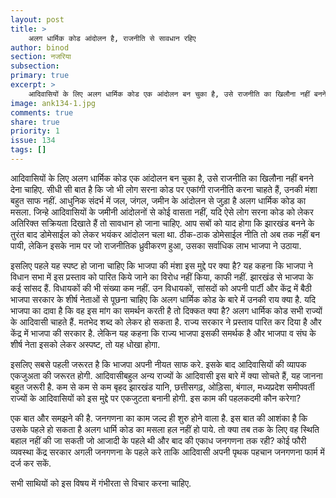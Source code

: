 ```yaml
---
layout: post
title: >
    अलग धार्मिक कोड आंदोलन है, राजनीति से सावधान रहिए
author: binod
section: नजरिया
subsection:
primary: true
excerpt: >
    आदिवासियों के लिए अलग धार्मिक कोड एक आंदोलन बन चुका है, उसे राजनीति का खिलौना नहीं बनने देना चाहिए. सीधी सी बात है कि जो भी लोग सरना कोड पर एकांगी राजनीति करना चाहते हैं, उनकी मंशा बहुत साफ नहीं.
image: ank134-1.jpg
comments: true
share: true
priority: 1
issue: 134
tags: []
---
```


आदिवासियों के लिए अलग धार्मिक कोड एक आंदोलन बन चुका है, उसे राजनीति का खिलौना नहीं बनने देना चाहिए. सीधी सी बात है कि जो भी लोग सरना कोड पर एकांगी राजनीति करना चाहते हैं, उनकी मंशा बहुत साफ नहीं. आधुनिक संदर्भ में जल, जंगल, जमीन के आंदोलन से जुड़ा है अलग धार्मिक कोड का मसला. जिन्हे आदिवासियों के जमीनी आंदोलनों से कोई वासता नहीं, यदि ऐसे लोग सरना कोड को लेकर अतिरिक्त सक्रियता दिखाते हैं तो सावधान हो जाना चाहिए. आप सबों को याद होगा कि झारखंड बनने के तुरंत बाद डोमेसाईल को लेकर भयंकर आंदोलन चला था. ठीक-ठाक डोमेसाईल नीति तो अब तक नहीं बन पायी, लेकिन इसके नाम पर जो राजनीतिक ध्रुवीकरण हुआ, उसका सर्वाधिक लाभ भाजपा ने उठाया.

इसलिए पहले यह स्पष्ट हो जाना चाहिए कि भाजपा की मंशा इस मुद्दे पर क्या है? यह कहना कि भाजपा ने विधान सभा में इस प्रस्ताव को पारित किये जाने का विरोध नहीं किया, काफी नहीं. झारखंड से भाजपा के कई सांसद हैं. विधायकों की भी संख्या कम नहीं. उन विधायकों, सांसदों को अपनी पार्टी और केंद्र में बैठी भाजपा सरकार के शीर्ष नेताओं से पूछना चाहिए कि अलग धार्मिक कोड के बारे में उनकी राय क्या है. यदि भाजपा का दावा है कि वह इस मांग का समर्थन करती है तो दिक्कत क्या है? अलग धार्मिक कोड सभी राज्यों के आदिवासी चाहते हैं. मतभेद शब्द को लेकर हो सकता है. राज्य सरकार ने प्रस्ताव पारित कर दिया है और केंद्र में भाजपा की सरकार है. लेकिन यह कहना कि राज्य भाजपा इसकी समर्थक है और भाजपा व संघ के शीर्ष नेता इसको लेकर अस्पष्ट, तो यह धोखा होगा.

इसलिए सबसे पहली जरूरत है कि भाजपा अपनी नीयत साफ करे. इसके बाद आदिवासियों की व्यापक एकजुअता की जरूरत होगी. आदिवासीबहुल अन्य राज्यों के आदिवासी इस बारे में क्या सोचते हैं, यह जानना बहुत जरूरी है. कम से कम से कम बृहद झारखंड यानि, छत्तीसगढ़, ओड़िसा, बंगाल, मध्यप्रदेश समीपवर्ती राज्यों के आदिवासियों को इस मुद्दे पर एकजुटता बनानी होगी. इस काम की पहलकदमी कौन करेगा?

एक बात और समझने की है. जनगणना का काम जल्द ही शुरु होने वाला है. इस बात की आशंका है कि उसके पहले हो सकता है अलग धार्मि कोड का मसला हल नहीं हो पाये. तो क्या तब तक के लिए वह स्थिति बहाल नहीं की जा सकती जो आजादी के पहले थी और बाद की एकाध जनगणना तक रही? कोई फौरी व्यवस्था केंद्र सरकार अगली जनगणना के पहले करे ताकि आदिवासी अपनी पृथक पहचान जनगणना फार्म में दर्ज कर सकें.

सभी साथियों को इस विषय में गंभीरता से विचार करना चाहिए.